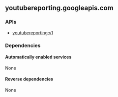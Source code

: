 ## youtubereporting.googleapis.com

### APIs

* [ youtubereporting:v1 ]( https://youtubereporting.googleapis.com/$discovery/rest?version=v1 )

### Dependencies

#### Automatically enabled services

None

#### Reverse dependencies

None
